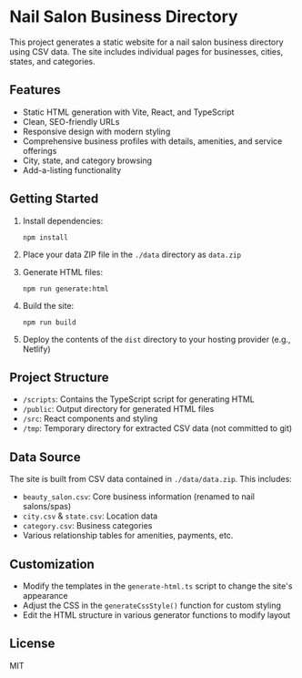 # Nail Salon Business Directory

This project generates a static website for a nail salon business directory using CSV data. The site includes individual pages for businesses, cities, states, and categories.

## Features

- Static HTML generation with Vite, React, and TypeScript
- Clean, SEO-friendly URLs
- Responsive design with modern styling
- Comprehensive business profiles with details, amenities, and service offerings
- City, state, and category browsing
- Add-a-listing functionality

## Getting Started

1. Install dependencies:
   ```
   npm install
   ```

2. Place your data ZIP file in the `./data` directory as `data.zip`

3. Generate HTML files:
   ```
   npm run generate:html
   ```

4. Build the site:
   ```
   npm run build
   ```

5. Deploy the contents of the `dist` directory to your hosting provider (e.g., Netlify)

## Project Structure

- `/scripts`: Contains the TypeScript script for generating HTML
- `/public`: Output directory for generated HTML files
- `/src`: React components and styling
- `/tmp`: Temporary directory for extracted CSV data (not committed to git)

## Data Source

The site is built from CSV data contained in `./data/data.zip`. This includes:

- `beauty_salon.csv`: Core business information (renamed to nail salons/spas)
- `city.csv` & `state.csv`: Location data
- `category.csv`: Business categories
- Various relationship tables for amenities, payments, etc.

## Customization

- Modify the templates in the `generate-html.ts` script to change the site's appearance
- Adjust the CSS in the `generateCssStyle()` function for custom styling
- Edit the HTML structure in various generator functions to modify layout

## License

MIT